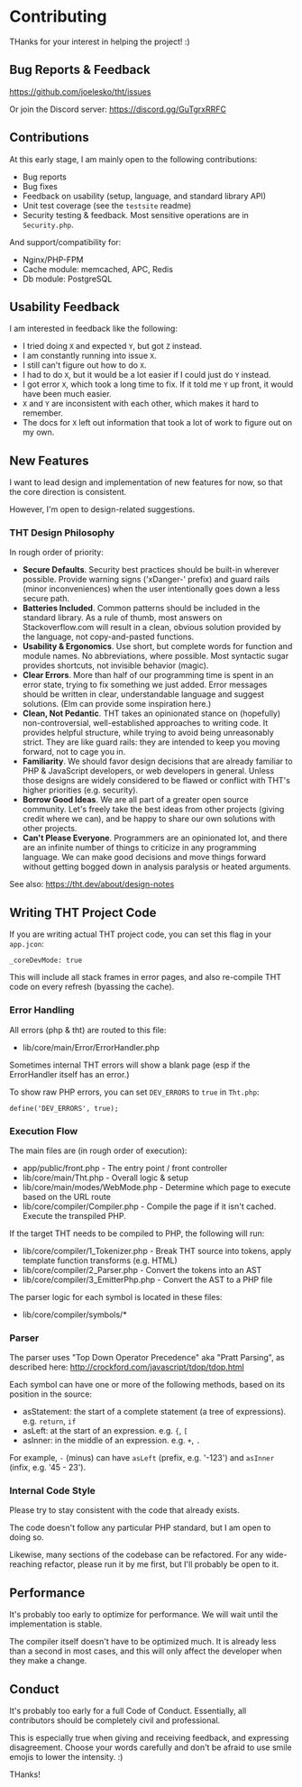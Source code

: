 # Contributing

THanks for your interest in helping the project! :)

## Bug Reports & Feedback

https://github.com/joelesko/tht/issues

Or join the Discord server: https://discord.gg/GuTgrxRRFC


## Contributions

At this early stage, I am mainly open to the following contributions:

- Bug reports
- Bug fixes
- Feedback on usability (setup, language, and standard library API)
- Unit test coverage (see the `testsite` readme)
- Security testing & feedback. Most sensitive operations are in `Security.php`.

And support/compatibility for:

- Nginx/PHP-FPM
- Cache module: memcached, APC, Redis
- Db module: PostgreSQL


## Usability Feedback

I am interested in feedback like the following:

- I tried doing `X` and expected `Y`, but got `Z` instead.
- I am constantly running into issue `X`.
- I still can't figure out how to do `X`.
- I had to do `X`, but it would be a lot easier if I could just do `Y` instead.
- I got error `X`, which took a long time to fix.  If it told me `Y` up front, it would have been much easier.
- `X` and `Y` are inconsistent with each other, which makes it hard to remember.
- The docs for `X` left out information that took a lot of work to figure out on my own.


## New Features

I want to lead design and implementation of new features for now, so that the core direction is consistent.

However, I'm open to design-related suggestions.



### THT Design Philosophy

In rough order of priority:

- **Secure Defaults**. Security best practices should be built-in wherever possible.  Provide warning signs ('xDanger-' prefix) and guard rails (minor inconveniences) when the user intentionally goes down a less secure path.
- **Batteries Included**. Common patterns should be included in the standard library.  As a rule of thumb, most answers on Stackoverflow.com will result in a clean, obvious solution provided by the language, not copy-and-pasted functions.
- **Usability & Ergonomics**.  Use short, but complete words for function and module names. No abbreviations, where possible.  Most syntactic sugar provides shortcuts, not invisible behavior (magic).
- **Clear Errors**.  More than half of our programming time is spent in an error state, trying to fix something we just added. Error messages should be written in clear, understandable language and suggest solutions. (Elm can provide some inspiration here.)
- **Clean, Not Pedantic**.  THT takes an opinionated stance on (hopefully) non-controversial, well-established approaches to writing code.  It provides helpful structure, while trying to avoid being unreasonably strict.  They are like guard rails: they are intended to keep you moving forward, not to cage you in.
- **Familiarity**.  We should favor design decisions that are already familiar to PHP & JavaScript developers, or web developers in general.  Unless those designs are widely considered to be flawed or conflict with THT's higher priorities (e.g. security).
- **Borrow Good Ideas**.  We are all part of a greater open source community.  Let's freely take the best ideas from other projects (giving credit where we can), and be happy to share our own solutions with other projects.
- **Can't Please Everyone**.  Programmers are an opinionated lot, and there are an infinite number of things to criticize in any programming language.  We can make good decisions and move things forward without getting bogged down in analysis paralysis or heated arguments.

See also: https://tht.dev/about/design-notes


## Writing THT Project Code

If you are writing actual THT project code, you can set this flag in your `app.jcon`:
```
_coreDevMode: true
```

This will include all stack frames in error pages, and also re-compile THT code on every refresh (byassing the cache).


### Error Handling

All errors (php & tht) are routed to this file:
- lib/core/main/Error/ErrorHandler.php

Sometimes internal THT errors will show a blank page (esp if the ErrorHandler itself has an error.)

To show raw PHP errors, you can set `DEV_ERRORS` to `true` in `Tht.php`:

```
define('DEV_ERRORS', true);
```


### Execution Flow

The main files are (in rough order of execution):

- app/public/front.php - The entry point / front controller
- lib/core/main/Tht.php - Overall logic & setup
- lib/core/main/modes/WebMode.php - Determine which page to execute based on the URL route
- lib/core/compiler/Compiler.php - Compile the page if it isn't cached.  Execute the transpiled PHP.

If the target THT needs to be compiled to PHP, the following will run:

- lib/core/compiler/1_Tokenizer.php - Break THT source into tokens, apply template function transforms (e.g. HTML)
- lib/core/compiler/2_Parser.php - Convert the tokens into an AST
- lib/core/compiler/3_EmitterPhp.php - Convert the AST to a PHP file

The parser logic for each symbol is located in these files:
- lib/core/compiler/symbols/*



### Parser

The parser uses "Top Down Operator Precedence" aka "Pratt Parsing", as described here:
http://crockford.com/javascript/tdop/tdop.html

Each symbol can have one or more of the following methods, based on its position in the source:

- asStatement: the start of a complete statement (a tree of expressions). e.g. `return`, `if`
- asLeft: at the start of an expression. e.g. `{`, `[`
- asInner: in the middle of an expression. e.g. `+`, `.`

For example, `-` (minus) can have `asLeft` (prefix, e.g. '-123') and `asInner` (infix, e.g. '45 - 23').



### Internal Code Style

Please try to stay consistent with the code that already exists.

The code doesn't follow any particular PHP standard, but I am open to doing so.

Likewise, many sections of the codebase can be refactored.  For any wide-reaching refactor, please run it by me first, but I'll probably be open to it.



## Performance

It's probably too early to optimize for performance.  We will wait until the implementation is stable.

The compiler itself doesn't have to be optimized much.  It is already less than a second in most cases, and this will only affect the developer when they make a change.


## Conduct

It's probably too early for a full Code of Conduct.  Essentially, all contributors should be completely civil and professional.

This is especially true when giving and receiving feedback, and expressing disagreement.  Choose your words carefully and don't be afraid to use smile emojis to lower the intensity. :)

THanks!
